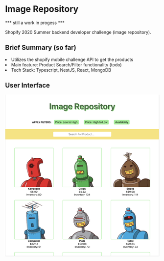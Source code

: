 <h1>Image Repository</h1>
<p>*** still a work in progess ***</p>
<p>Shopify 2020 Summer backend developer challenge (image repository).</p>
<h2>Brief Summary (so far)</h2>
<li>Utilizes the shopify mobile challenge API to get the products</li>
<li>Main feature: Product Search/Filter functionality (todo)</li>
<li>Tech Stack: Typescript, NestJS, React, MongoDB</li>
<h2>User Interface</h2>

<img src='docs/user-interface.png'></img>
